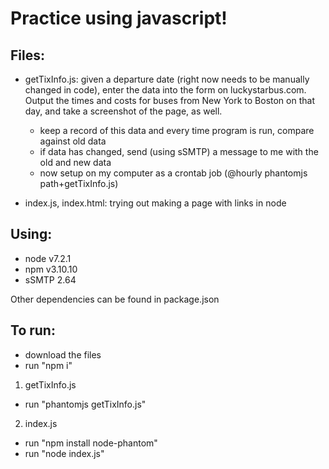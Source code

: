 # Practice using javascript!

## Files:
- getTixInfo.js: given a departure date (right now needs to be manually changed in code), enter the data into the form on luckystarbus.com. Output the times and costs for buses from New York to Boston on that day, and take a screenshot of the page, as well.
    - keep a record of this data and every time program is run, compare against old data
    - if data has changed, send (using sSMTP) a message to me with the old and new data
    - now setup on my computer as a crontab job (@hourly phantomjs path+getTixInfo.js)

- index.js, index.html: trying out making a page with links in node

## Using:
- node v7.2.1
- npm v3.10.10
- sSMTP 2.64

Other dependencies can be found in package.json

## To run: 
- download the files
- run "npm i"

1) getTixInfo.js
- run "phantomjs getTixInfo.js"

2) index.js
- run "npm install node-phantom"
- run "node index.js"

